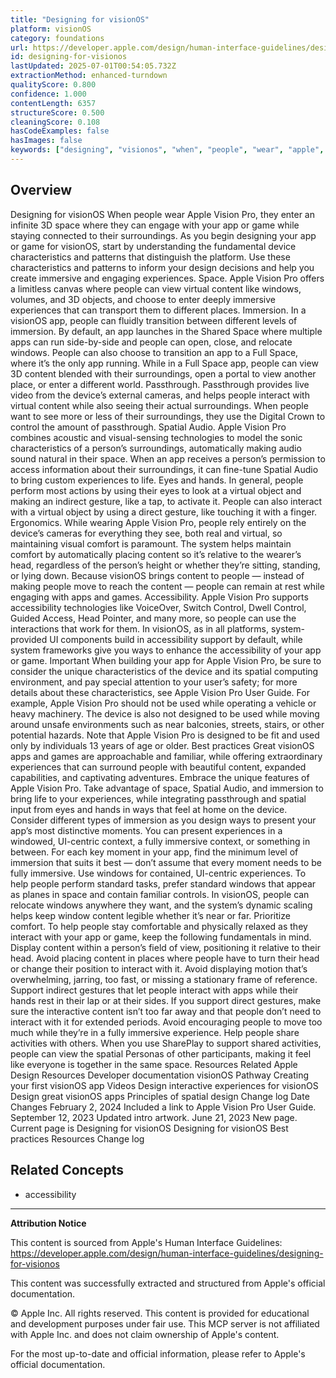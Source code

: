 ```yaml
---
title: "Designing for visionOS"
platform: visionOS
category: foundations
url: https://developer.apple.com/design/human-interface-guidelines/designing-for-visionos
id: designing-for-visionos
lastUpdated: 2025-07-01T00:54:05.732Z
extractionMethod: enhanced-turndown
qualityScore: 0.800
confidence: 1.000
contentLength: 6357
structureScore: 0.500
cleaningScore: 0.108
hasCodeExamples: false
hasImages: false
keywords: ["designing", "visionos", "when", "people", "wear", "apple", "vision", "pro", "they", "enter"]
---
```

## Overview

Designing for visionOS When people wear Apple Vision Pro, they enter an infinite 3D space where they can engage with your app or game while staying connected to their surroundings. As you begin designing your app or game for visionOS, start by understanding the fundamental device characteristics and patterns that distinguish the platform. Use these characteristics and patterns to inform your design decisions and help you create immersive and engaging experiences. Space. Apple Vision Pro offers a limitless canvas where people can view virtual content like windows, volumes, and 3D objects, and choose to enter deeply immersive experiences that can transport them to different places. Immersion. In a visionOS app, people can fluidly transition between different levels of immersion. By default, an app launches in the Shared Space where multiple apps can run side-by-side and people can open, close, and relocate windows. People can also choose to transition an app to a Full Space, where it’s the only app running. While in a Full Space app, people can view 3D content blended with their surroundings, open a portal to view another place, or enter a different world. Passthrough. Passthrough provides live video from the device’s external cameras, and helps people interact with virtual content while also seeing their actual surroundings. When people want to see more or less of their surroundings, they use the Digital Crown to control the amount of passthrough. Spatial Audio. Apple Vision Pro combines acoustic and visual-sensing technologies to model the sonic characteristics of a person’s surroundings, automatically making audio sound natural in their space. When an app receives a person’s permission to access information about their surroundings, it can fine-tune Spatial Audio to bring custom experiences to life. Eyes and hands. In general, people perform most actions by using their eyes to look at a virtual object and making an indirect gesture, like a tap, to activate it. People can also interact with a virtual object by using a direct gesture, like touching it with a finger. Ergonomics. While wearing Apple Vision Pro, people rely entirely on the device’s cameras for everything they see, both real and virtual, so maintaining visual comfort is paramount. The system helps maintain comfort by automatically placing content so it’s relative to the wearer’s head, regardless of the person’s height or whether they’re sitting, standing, or lying down. Because visionOS brings content to people — instead of making people move to reach the content — people can remain at rest while engaging with apps and games. Accessibility. Apple Vision Pro supports accessibility technologies like VoiceOver, Switch Control, Dwell Control, Guided Access, Head Pointer, and many more, so people can use the interactions that work for them. In visionOS, as in all platforms, system-provided UI components build in accessibility support by default, while system frameworks give you ways to enhance the accessibility of your app or game. Important When building your app for Apple Vision Pro, be sure to consider the unique characteristics of the device and its spatial computing environment, and pay special attention to your user’s safety; for more details about these characteristics, see Apple Vision Pro User Guide. For example, Apple Vision Pro should not be used while operating a vehicle or heavy machinery. The device is also not designed to be used while moving around unsafe environments such as near balconies, streets, stairs, or other potential hazards. Note that Apple Vision Pro is designed to be fit and used only by individuals 13 years of age or older. Best practices Great visionOS apps and games are approachable and familiar, while offering extraordinary experiences that can surround people with beautiful content, expanded capabilities, and captivating adventures. Embrace the unique features of Apple Vision Pro. Take advantage of space, Spatial Audio, and immersion to bring life to your experiences, while integrating passthrough and spatial input from eyes and hands in ways that feel at home on the device. Consider different types of immersion as you design ways to present your app’s most distinctive moments. You can present experiences in a windowed, UI-centric context, a fully immersive context, or something in between. For each key moment in your app, find the minimum level of immersion that suits it best — don’t assume that every moment needs to be fully immersive. Use windows for contained, UI-centric experiences. To help people perform standard tasks, prefer standard windows that appear as planes in space and contain familiar controls. In visionOS, people can relocate windows anywhere they want, and the system’s dynamic scaling helps keep window content legible whether it’s near or far. Prioritize comfort. To help people stay comfortable and physically relaxed as they interact with your app or game, keep the following fundamentals in mind. Display content within a person’s field of view, positioning it relative to their head. Avoid placing content in places where people have to turn their head or change their position to interact with it. Avoid displaying motion that’s overwhelming, jarring, too fast, or missing a stationary frame of reference. Support indirect gestures that let people interact with apps while their hands rest in their lap or at their sides. If you support direct gestures, make sure the interactive content isn’t too far away and that people don’t need to interact with it for extended periods. Avoid encouraging people to move too much while they’re in a fully immersive experience. Help people share activities with others. When you use SharePlay to support shared activities, people can view the spatial Personas of other participants, making it feel like everyone is together in the same space. Resources Related Apple Design Resources Developer documentation visionOS Pathway Creating your first visionOS app Videos Design interactive experiences for visionOS Design great visionOS apps Principles of spatial design Change log Date Changes February 2, 2024 Included a link to Apple Vision Pro User Guide. September 12, 2023 Updated intro artwork. June 21, 2023 New page. Current page is Designing for visionOS Designing for visionOS Best practices Resources Change log

## Related Concepts

- accessibility

---

**Attribution Notice**

This content is sourced from Apple's Human Interface Guidelines: https://developer.apple.com/design/human-interface-guidelines/designing-for-visionos

This content was successfully extracted and structured from Apple's official documentation.

© Apple Inc. All rights reserved. This content is provided for educational and development purposes under fair use. This MCP server is not affiliated with Apple Inc. and does not claim ownership of Apple's content.

For the most up-to-date and official information, please refer to Apple's official documentation.
